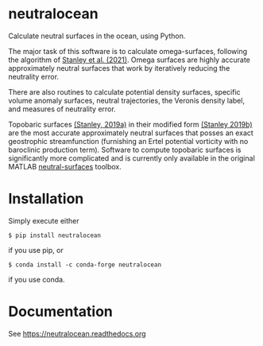 # neutralocean
Calculate neutral surfaces in the ocean, using Python.

The major task of this software is to calculate omega-surfaces, following the algorithm of [Stanley et al. (2021)](https://agupubs.onlinelibrary.wiley.com/doi/10.1029/2020MS002436).  Omega surfaces are highly accurate approximately neutral surfaces that work by iteratively reducing the neutrality error. 

There are also routines to calculate potential density surfaces, specific volume anomaly surfaces, neutral trajectories, the Veronis density label, and measures of neutrality error.

Topobaric surfaces [(Stanley, 2019a)](https://www.sciencedirect.com/science/article/pii/S1463500318302221) in their modified form [(Stanley 2019b)](https://www.sciencedirect.com/science/article/pii/S1463500318302233) are the most accurate approximately neutral surfaces that posses an exact geostrophic streamfunction (furnishing an Ertel potential vorticity with no baroclinic production term).  Software to compute topobaric surfaces is significantly more complicated and is currently only available in the original MATLAB [neutral-surfaces](https://github.com/geoffstanley/neutral-surfaces) toolbox.

# Installation
Simply execute either
```
$ pip install neutralocean
```
if you use pip, or
```
$ conda install -c conda-forge neutralocean
```
if you use conda.

# Documentation
See <https://neutralocean.readthedocs.org>